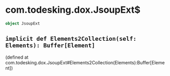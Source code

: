 # com.todesking.dox.JsoupExt$


```scala
object JsoupExt
```


 `implicit def Elements2Collection(self: Elements): Buffer[Element]`
---------------------------------------------------------------------

(defined at com.todesking.dox.JsoupExt#Elements2Collection(Elements):Buffer[Element])

